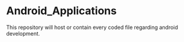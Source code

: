 # Android_Applications
This repository will host or contain every coded file regarding android development.
